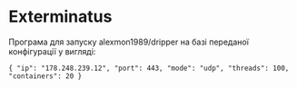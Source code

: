 # Exterminatus

Програма для запуску alexmon1989/dripper на базі переданої конфігурації у вигляді:

```
{ "ip": "178.248.239.12", "port": 443, "mode": "udp", "threads": 100, "containers": 20 }
```